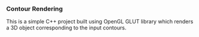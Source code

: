 ### Contour Rendering

This is a simple C++ project built using OpenGL GLUT library which renders a 3D object corresponding to the input contours.